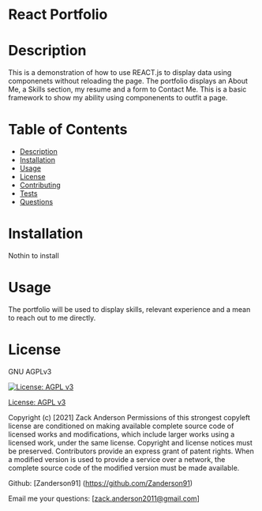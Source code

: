   # React Portfolio

  
  # Description
  This is a demonstration of how to use REACT.js to display data using componenets without reloading the page. The portfolio displays an About Me, a Skills section, my resume and a form to Contact Me. This is a basic framework to show my ability using componenents to outfit a page.

  # Table of Contents
  - [Description](#Description)
  - [Installation](#Installation)
  - [Usage](#Usage)
  - [License](#License)
  - [Contributing](#Contributing)
  - [Tests](#Test)
  - [Questions](#Questions)

  # Installation 
  Nothin to install

  # Usage
  The portfolio will be used to display skills, relevant experience and a mean to reach out to me directly.

  # License
  GNU AGPLv3

  [![License: AGPL v3](https://img.shields.io/badge/License-AGPL%20v3-blue.svg)](http://www.gnu.org/licenses/agpl-3.0)

  [License: AGPL v3](http://www.gnu.org/licenses/agpl-3.0)

  Copyright (c) [2021] Zack Anderson 
  Permissions of this strongest copyleft license are conditioned on making available complete source code of licensed works and modifications, which include larger works using a licensed work, under the same license. Copyright and license notices must be preserved. Contributors provide an express grant of patent rights. When a modified version is used to provide a service over a network, the complete source code of the modified version must be made available.



  Github: [Zanderson91] (https://github.com/Zanderson91)


  Email me your questions: [zack.anderson2011@gmail.com]

